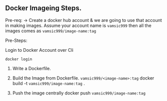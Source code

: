 ## Docker Imageing Steps.

Pre-req:
-> Create a docker hub account & we are going to use that account in making images.
Assume your account name is `vamsic999` then all the images comes as `vamsic999/image-name:tag`

Pre-Steps:

Login to Docker Account over Cli

`docker login`


1. Write a Dockerfile.


2. Build the Image from Dockerfile. `vamsic999/<image-name>:tag`
docker build -t `vamsic999/image-name:tag` .


3. Push the image centrally
docker push `vamsic999/image-name:tag`